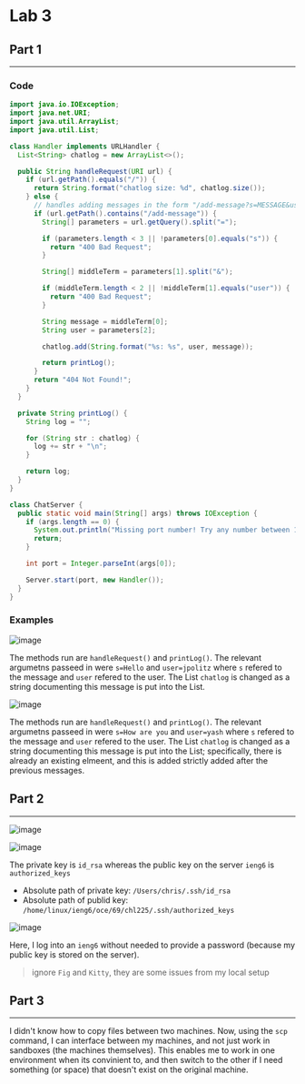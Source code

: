 # Lab 3

## Part 1

***
### Code 

```java
import java.io.IOException;
import java.net.URI;
import java.util.ArrayList;
import java.util.List;

class Handler implements URLHandler {
  List<String> chatlog = new ArrayList<>();

  public String handleRequest(URI url) {
    if (url.getPath().equals("/")) {
      return String.format("chatlog size: %d", chatlog.size());
    } else {
      // handles adding messages in the form "/add-message?s=MESSAGE&user=USERNAME"
      if (url.getPath().contains("/add-message")) {
        String[] parameters = url.getQuery().split("=");

        if (parameters.length < 3 || !parameters[0].equals("s")) {
          return "400 Bad Request";
        }

        String[] middleTerm = parameters[1].split("&");

        if (middleTerm.length < 2 || !middleTerm[1].equals("user")) {
          return "400 Bad Request";
        }

        String message = middleTerm[0];
        String user = parameters[2];

        chatlog.add(String.format("%s: %s", user, message));

        return printLog();
      }
      return "404 Not Found!";
    }
  }

  private String printLog() {
    String log = "";

    for (String str : chatlog) {
      log += str + "\n";
    }

    return log;
  }
}

class ChatServer {
  public static void main(String[] args) throws IOException {
    if (args.length == 0) {
      System.out.println("Missing port number! Try any number between 1024 to 49151");
      return;
    }

    int port = Integer.parseInt(args[0]);

    Server.start(port, new Handler());
  }
}
```

### Examples

![image](https://github.com/AskewParity/cse15l-lab-reports/assets/147351354/80f8110a-7880-4c47-b18f-1a59a756cbe3)

The methods run are `handleRequest()` and `printLog()`. The relevant argumetns passeed in were `s=Hello` and `user=jpolitz` where `s` refered to the message and `user` refered to the user. The List `chatlog` is changed as a string documenting this message is put into the List.

![image](https://github.com/AskewParity/cse15l-lab-reports/assets/147351354/91df55b3-e861-43be-93df-2e5b447a6bff)

The methods run are `handleRequest()` and `printLog()`. The relevant argumetns passeed in were `s=How are you` and `user=yash` where `s` refered to the message and `user` refered to the user. The List `chatlog` is changed as a string documenting this message is put into the List; specifically, there is already an existing elmeent, and this is added strictly added after the previous messages.

## Part 2

***

![image](https://github.com/AskewParity/cse15l-lab-reports/assets/147351354/57421f01-b1bd-4b8c-843b-1a983dcade49)

![image](https://github.com/AskewParity/cse15l-lab-reports/assets/147351354/a5648017-ae43-4baa-984e-b53e3e4b566f)


The private key is `id_rsa` whereas the public key on the server `ieng6` is `authorized_keys` 

- Absolute path of private key: `/Users/chris/.ssh/id_rsa`
- Absolute path of publid key: `/home/linux/ieng6/oce/69/chl225/.ssh/authorized_keys`


![image](https://github.com/AskewParity/cse15l-lab-reports/assets/147351354/87cafb48-f575-436a-b3ad-2b244dc3ee7d)

Here, I log into an `ieng6` without needed to provide a password (because my public key is stored on the server).

> ignore `Fig` and `Kitty`, they are some issues from my local setup

## Part 3

***

I didn't know how to copy files between two machines. Now, using the `scp` command, I can interface between my machines, and not just work in sandboxes (the machines themselves). This enables me to work in one environment when its convinient to, and then switch to the other if I need something (or space) that doesn't exist on the original machine. 
